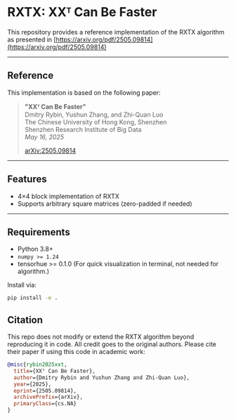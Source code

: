 # RXTX: XXᵀ Can Be Faster

This repository provides a reference implementation of the RXTX algorithm as presented in [https://arxiv.org/pdf/2505.09814](https://arxiv.org/pdf/2505.09814)

---

## Reference

This implementation is based on the following paper:

> **"XXᵀ Can Be Faster"**  
> Dmitry Rybin, Yushun Zhang, and Zhi-Quan Luo  
> The Chinese University of Hong Kong, Shenzhen  
> Shenzhen Research Institute of Big Data  
> *May 16, 2025*  
>  
> [arXiv:2505.09814](https://arxiv.org/pdf/2505.09814)


---

## Features

- 4×4 block implementation of RXTX
- Supports arbitrary square matrices (zero-padded if needed)

---

## Requirements

- Python 3.8+
- `numpy >= 1.24`
- tensorhue >= 0.1.0 (For quick visualization in terminal, not needed for algorithm.)

Install via:

```bash
pip install -e .
```

## Citation
This repo does not modify or extend the RXTX algorithm beyond reproducing it in code. All credit goes to the original authors. Please cite their paper if using this code in academic work:

```bibtex
@misc{rybin2025xxt,
  title={XXᵀ Can Be Faster},
  author={Dmitry Rybin and Yushun Zhang and Zhi-Quan Luo},
  year={2025},
  eprint={2505.09814},
  archivePrefix={arXiv},
  primaryClass={cs.NA}
}
```
